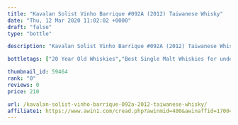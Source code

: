 ```yaml
---
title: "Kavalan Solist Vinho Barrique #092A (2012) Taiwanese Whisky"
date: "Thu, 12 Mar 2020 11:02:02 +0000"
draft: "false"
type: "bottle"

description: "Kavalan Solist Vinho Barrique #092A (2012) Taiwanese Whisky is a 20 year old single malt whisky from the Kavalan whisky distillery. The best price currently available is from The Whisky Exchange for only £210.0 we don't have any review data for this single malt whisky yet, let us know what you think in the comments below."

bottletags: ["20 Year Old Whiskies","Best Single Malt Whiskies for under £75","Single Malt Whiskies","Spirit Caramel (E150A)","Vintage 2012 - Whiskies made in 2012","Whiskies may contain Spirit Caramel (E150A)","Whiskies of Taiwan"]

thumbnail_id: 59464
rank: "0"
reviews: 0
price: 210

url: /kavalan-solist-vinho-barrique-092a-2012-taiwanese-whisky/
affiliate1: https://www.awin1.com/cread.php?awinmid=400&awinaffid=170041&clickref=&p=https://www.thewhiskyexchange.com/p/46597/kavalan-solist-vinho-barrique-092a-2012
---
```



